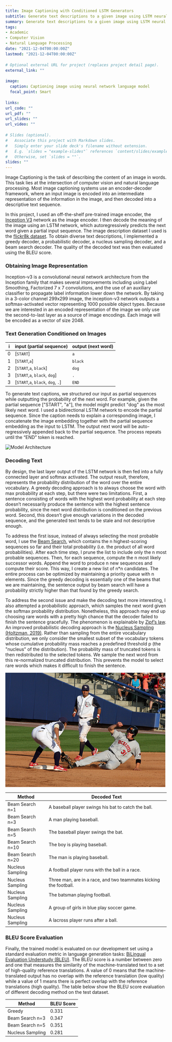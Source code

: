 ```yaml
---
title: Image Captioning with Conditioned LSTM Generators
subtitle: Generate text descriptions to a given image using LSTM neural network
summary: Generate text descriptions to a given image using LSTM neural network
tags:
- Academic
- Computer Vision
- Natural Language Processing
date: "2021-12-04T00:00:00Z"
lastmod: "2021-12-04T00:00:00Z"

# Optional external URL for project (replaces project detail page).
external_link: ""

image:
  caption: Captioning image using neural network language model
  focal_point: Smart

links:
url_code: ""
url_pdf: ""
url_slides: ""
url_video: ""

# Slides (optional).
#   Associate this project with Markdown slides.
#   Simply enter your slide deck's filename without extension.
#   E.g. `slides = "example-slides"` references `content/slides/example-slides.md`.
#   Otherwise, set `slides = ""`.
slides: ""
---
```



Image Captioning is the task of describing the content of an image in words. This task lies at the intersection of computer vision and natural language processing. Most image captioning systems use an encoder-decoder framework, where an input image is encoded into an intermediate representation of the information in the image, and then decoded into a descriptive text sequence. 

In this project, I used an off-the-shelf pre-trained image encoder, the [Inception V3](https://arxiv.org/abs/1512.00567) network as the image encoder. I then decode the meaning of the image using an LSTM network, which autoregressively predicts the next word given a partial input sequence. The image description dataset I used is the [flickr8k dataset](https://www.ijcai.org/Proceedings/15/Papers/593.pdf). To obtain diverse text descriptions, I implemented a greedy decoder, a probabilistic decoder, a nucleus sampling decoder, and a beam search decoder. The quality of the decoded text was then evaluated using the BLEU score.

### Obtaining Image Representation

Inception-v3 is a convolutional neural network architecture from the Inception family that makes several improvements including using Label Smoothing, Factorized 7 x 7 convolutions, and the use of an auxiliary classifier to propagate label information lower down the network. By taking in a 3-color channel 299x299 image, the inception-v3 network outputs a softmax-activated vector representing 1000 possible object types. Because we are interested in an encoded representation of the image we only use the second-to-last layer as a source of image encodings. Each image will be encoded as a vector of size 2048.

### Text Generation Conditioned on Images

| i | input (partial sequence)     | output (next word) |
|---|------------------------------|--------|
| 0 |[`START`]                     | `a`    |  
| 1 |[`START`,`a`]                 | `black`|
| 2 |[`START`,`a`, `black`]        | `dog`  |
| 3 |[`START`,`a`, `black`, `dog`] | `.`  |
| 3 |[`START`,`a`, `black`, `dog`, `.`] | `END`  |

To generate text captions, we structured our input as partial sequences while outputting the probability of the next word. For example, given the partial sequence ["START", "a"], the model might predict "dog" as the most likely next word. I used a bidirectional LSTM network to encode the partial sequence. Since the caption needs to explain a corresponding image, I concatenate the image embedding together with the partial sequence embedding as the input to LSTM. The output next word will be auto-regressively appended back to the partial sequence. The process repeats until the “END” token is reached.

![Model Architecture](https://raw.githubusercontent.com/yunjey/pytorch-tutorial/master/tutorials/03-advanced/image_captioning/png/model.png "Images are first encoded into a representation vector through pretrained Inception-v3 net, and then decoded using an LSTM network")


### Decoding Text

By design, the last layer output of the LSTM network is then fed into a fully connected layer and softmax activated. The output result, therefore, represents the probability distribution of the word over the entire vocabulary. A greedy decoding approach is to always choose the word with max probability at each step, but there were two limitations. First, a sentence consisting of words with the highest word probability at each step doesn’t necessarily produce the sentence with the highest sentence probability, since the next word distribution is conditioned on the previous word. Second, this doesn’t give enough variations in the decoded sequence, and the generated text tends to be stale and not descriptive enough. 

To address the first issue, instead of always selecting the most probable word, I use the [Beam Search](https://en.wikipedia.org/wiki/Beam_search), which contains the n highest-scoring sequences so far and their total probability (i.e. the product of all word probabilities). After each time step, I prune the list to include only the n most probable sequences. Then, for each sequence, compute the n most likely successor words. Append the word to produce n new sequences and compute their score. This way, I create a new list of n*n candidates. The entire process can be optimized by maintaining a priority queue with n elements. Since the greedy decoding is essentially one of the beams that we are maintaining, the sentence output by beam search will have a probability strictly higher than that found by the greedy search.

To address the second issue and make the decoding text more interesting, I also attempted a probabilistic approach, which samples the next word given the softmax probability distribution. Nonetheless, this approach may end up choosing rare words with a pretty high chance that the decoder failed to finish the sentence gracefully. The phenomenon is explainable by [Zipf’s law](https://en.wikipedia.org/wiki/Zipf%27s_law). An improved probabilistic decoding approach is the [Nucleus Sampling (Holtzman, 2019)](https://arxiv.org/abs/1904.09751). Rather than sampling from the entire vocabulary distribution, we only consider the smallest subset of the vocabulary tokens whose cumulative probability mass reaches a predefined threshold p (the "nucleus" of the distribution). The probability mass of truncated tokens is then redistributed to the selected tokens. We sample the next word from this re-normalized truncated distribution. This prevents the model to select rare words which makes it difficult to finish the sentence.

![Decoding Image](baseball.jpg "Examples of Deocded Text from the baseball image is shown in the table below. Text are decoded using Beam Saerch with differernt n parameter and the probabilistic nucleus sampling approach with 5 different trials")

| Method | Decoded Text     | 
|------------------|------------------------------|
| Beam Search n=1  | A baseball player swings his bat to catch the ball.                     |
| Beam Search n=3  | A man playing baseball.                 |
| Beam Search n=5  | The baseball player swings the bat.        |
| Beam Search n=10 | The boy is playing baseball. |
| Beam Search n=20 | The man is playing baseball. |
| Nucleus Sampling  | A football player runs with the ball in a race. |
| Nucleus Sampling  | Three man, are in a race, and two teammates kicking the football. |
| Nucleus Sampling  | The batsman playing football.        |
| Nucleus Sampling  | A group of girls in blue play soccer game. |
| Nucleus Sampling  | A lacross player runs after a ball. |

### BLEU Score Evaluation

Finally, the trained model is evaluated on our development set using a standard evaluation metric in language generation tasks: [BiLingual Evaluation Understudy (BLEU)](https://en.wikipedia.org/wiki/BLEU). The BLEU score is a number between zero and one that measures the similarity of the machine-translated text to a set of high-quality reference translations. A value of 0 means that the machine-translated output has no overlap with the reference translation (low quality) while a value of 1 means there is perfect overlap with the reference translations (high quality). The table below show the BLEU score evaluation of different decoding method on the test dataset.

| Method | BLEU Score |
|---------|-----------|
| Greedy | 0.331 |
| Beam Search n=3 | 0.347 |
| Beam Search n=5 | 0.351 |
| Nucleus Sampling | 0.281 |


